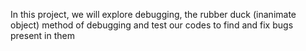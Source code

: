 In this project, we will explore debugging, the rubber duck (inanimate object) method of debugging and test our codes to find and fix bugs present in them
